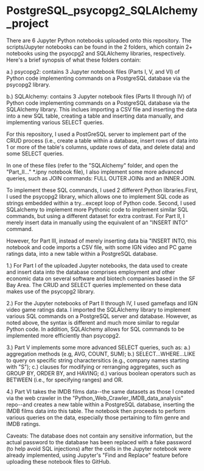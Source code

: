 # PostgreSQL_psycopg2_SQLAlchemy_project

There are 6 Jupyter Python notebooks uploaded onto this repository. The scripts/Jupyter notebooks can be found in the 2 folders, which contain 2+ notebooks using the psyocpg2 and SQLAlchemy libraries, respectively. Here's a brief synopsis of what these folders contain:

a.) psycopg2: contains 3 Jupyter notebook files (Parts I, V, and VI) of Python code implementing commands on a PostgreSQL database via the psycopg2 library.

b.) SQLAlchemy: contains 3 Jupyter notebook files (Parts II through IV) of Python code implementing commands on a PostgreSQL database via the SQLAlchemy library. This inclues importing a CSV file and inserting the data into a new SQL table, creating a table and inserting data manually, and implementing various SELECT queries.

For this repository, I used a PostGreSQL server to implement part of the CRUD process (i.e., create a table within a database, insert rows of data into 1 or more of the table's columns, update rows of data, and delete data) and some SELECT queries. 

In one of these files (refer to the "SQLAlchemy" folder, and open the "Part_II..." *.ipny notebook file), I also implement some more advanced queries, such as JOIN commands: FULL OUTER JOINs and an INNER JOIN. 

To implement these SQL commands, I used 2 different Python libraries.First, I used the psycopg2 library, which allows one to implement SQL code as strings embedded within a try...except loop of Python code. Second, I used SQLalchemy to implement more Pythonic code to implement similar SQL commands, but using a different dataset for extra contrast. For Part II, I merely insert data in manually using the equivalent of an "INSERT INTO" command. 

However, for Part III, instead of merely inserting data bia "INSERT INTO, this notebook and code imports a CSV file, with some IGN video and PC game ratings data, into a new table within a PostgreSQL database. 

1.) For Part I of the uploaded Jupyter notebooks, the data used to create and insert data into the database comprises employment and other economic data on several software and biotech companies based in the SF Bay Area. The CRUD and SELECT queries implemented on these data makes use of the psycopg2 library.

2.) For the Jupyter notebooks of Part II through IV, I used gamefaqs and IGN video game ratings data. I imported the SQLAlchemy library to implement various SQL commands on a PostgreSQL server and database. However, as noted above, the syntax is different and much more similar to regular Python code. In addition, SQLAlchemy allows for SQL commands to be implemented more efficiently than psycopg2. 

3.) Part V implements some more advanced SELECT queries, such as: 
a.) aggregation methods (e.g, AVG, COUNT, SUM);
b.) SELECT...WHERE...LIKE to query on specific string charactersitics (e.g., company names starting with "S"); 
c.) clauses for modifying or rerranging aggregates, such as GROUP BY, ORDER BY, and HAVING; 
d.) various boolean operators such as BETWEEN (i.e., for specifying ranges) and OR. 

4.) Part VI takes the IMDB films data--the same datasets as those I created via the web crawler in the "Python_Web_Crawler_IMDB_data_analysis" repo--and creates a new table within a PostgreSQL database, inserting the IMDB films data into this table. The notebook then proceeds to perform various queries on the data, especially those pertaining to film genre and IMDB ratings.

Caveats: 
The database does not contain any sensitive information, but the actual password to the database has been replaced with a fake password (to help avoid SQL injections) after the cells in the Jupyter notebook were already implemented, using Jupyter's "Find and Replace" feature before uploading these notebook files to GitHub.  
